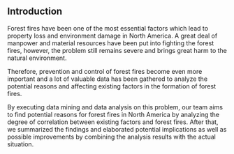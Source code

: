 ## Introduction 
Forest fires have been one of the most essential factors which lead to property loss and environment damage in North America. A great deal of manpower and material resources have been put into fighting the forest fires, however, the problem still remains
severe and brings great harm to the natural environment.

Therefore, prevention and control of forest fires become even more important
and a lot of valuable data has been gathered to analyze the potential reasons and
affecting existing factors in the formation of forest fires.

By executing data mining and data analysis on this problem, our team aims to find potential reasons for forest fires in North America by analyzing the degree of correlation between existing factors and forest fires. After that, we summarized the findings and elaborated potential implications as well as possible improvements by combining the analysis results with the actual situation.